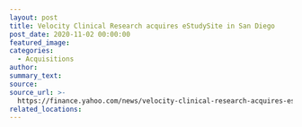 ```yaml
---
layout: post
title: Velocity Clinical Research acquires eStudySite in San Diego
post_date: 2020-11-02 00:00:00
featured_image:
categories:
  - Acquisitions
author:
summary_text:
source:
source_url: >-
  https://finance.yahoo.com/news/velocity-clinical-research-acquires-estudysite-140000932.html?guccounter=1
related_locations:
---
```

